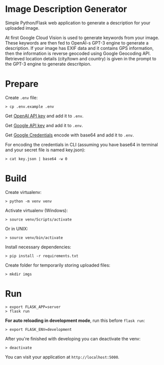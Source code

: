 # Image Description Generator

Simple Python/Flask web application to generate a description for your uploaded image.

At first Google Cloud Vision is used to generate keywords from your image.
These keywords are then fed to OpenAI-s GPT-3 engine to generate a description. 
If your image has EXIF data and it contains GPS information, then the information is reverse geocoded
using Google Geocoding API. Retrieved location details (city/town and country) is given in the prompt to the
GPT-3 engine to generate descritpion.

# Prepare

Create `.env` file:

    > cp .env.example .env

Get [OpenAI API key](https://beta.openai.com/account/api-keys) and add it to `.env`.

Get [Google API key](https://developers.google.com/maps/documentation/embed/get-api-key) and add it to `.env`.

Get [Google Credentials](https://cloud.google.com/vision/docs/labels#set-up-your-gcp-project-and-authentication) encode with base64 and add it to `.env`.

For encoding the credentials in CLI (assuming you have base64 in terminal and your secret file is named key.json):

    > cat key.json | base64 -w 0

# Build

Create virtualenv:

    > python -m venv venv

Activate virtualenv (Windows):

    > source venv/Scripts/activate

Or in UNIX:

    > source venv/bin/activate

Install necessary dependencies:

    > pip install -r requirements.txt

Create folder for temporarily storing uploaded files:

    > mkdir imgs

# Run

    > export FLASK_APP=server
    > flask run

**For auto reloading in development mode**, run this before `flask run`:

    > export FLASK_ENV=development

After you're finished with developing you can deactivate the venv:
  
    > deactivate

You can visit your application at `http://localhost:5000`.


